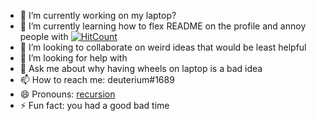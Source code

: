 - 🔭 I’m currently working on my laptop?
- 🌱 I’m currently learning how to flex README on the profile and annoy people with [![HitCount](http://hits.dwyl.com/deut-erium/deut-erium.svg)](http://hits.dwyl.com/deut-erium/deut-erium)
- 👯 I’m looking to collaborate on weird ideas that would be least helpful
- 🤔 I’m looking for help with 
- 💬 Ask me about why having wheels on laptop is a bad idea
- 📫 How to reach me: deuterium#1689
- 😄 Pronouns: [recursion](https://github.com/deut-erium/)
- ⚡ Fun fact: you had a good bad time
<!-- flag{How_bored_does_one_need_to_be_to_actually_read_this_README} -->

